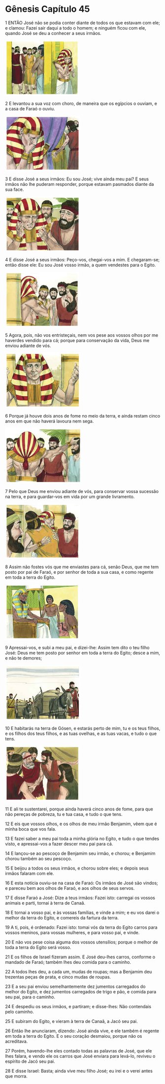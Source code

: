 # Gênesis Capítulo 45

1	ENTÃO José não se podia conter diante de todos os que estavam com ele; e clamou: Fazei sair daqui a todo o homem; e ninguém ficou com ele, quando José se deu a conhecer a seus irmãos.

![](.img/01_Ge_45_01_RG.jpg)

2	E levantou a sua voz com choro, de maneira que os egípcios o ouviam, e a casa de Faraó o ouviu.

![](.img/01_Ge_45_02_RG.jpg)

3	E disse José a seus irmãos: Eu sou José; vive ainda meu pai? E seus irmãos não lhe puderam responder, porque estavam pasmados diante da sua face.

![](.img/01_Ge_45_03_RG.jpg)

4	E disse José a seus irmãos: Peço-vos, chegai-vos a mim. E chegaram-se; então disse ele: Eu sou José vosso irmão, a quem vendestes para o Egito.

![](.img/01_Ge_45_04_RG.jpg)

5	Agora, pois, não vos entristeçais, nem vos pese aos vossos olhos por me haverdes vendido para cá; porque para conservação da vida, Deus me enviou adiante de vós.

![](.img/01_Ge_45_05_RG.jpg)

6	Porque já houve dois anos de fome no meio da terra, e ainda restam cinco anos em que não haverá lavoura nem sega.

![](.img/01_Ge_45_06_RG.jpg)

7	Pelo que Deus me enviou adiante de vós, para conservar vossa sucessão na terra, e para guardar-vos em vida por um grande livramento.

![](.img/01_Ge_45_07_RG.jpg)

8	Assim não fostes vós que me enviastes para cá, senão Deus, que me tem posto por pai de Faraó, e por senhor de toda a sua casa, e como regente em toda a terra do Egito.

![](.img/01_Ge_45_08_RG.jpg)

9	Apressai-vos, e subi a meu pai, e dizei-lhe: Assim tem dito o teu filho José: Deus me tem posto por senhor em toda a terra do Egito; desce a mim, e não te demores;

![](.img/01_Ge_45_09_RG.jpg)

10	E habitarás na terra de Gósen, e estarás perto de mim, tu e os teus filhos, e os filhos dos teus filhos, e as tuas ovelhas, e as tuas vacas, e tudo o que tens.

![](.img/01_Ge_45_10_RG.jpg)

11	E ali te sustentarei, porque ainda haverá cinco anos de fome, para que não pereças de pobreza, tu e tua casa, e tudo o que tens.

12	E eis que vossos olhos, e os olhos de meu irmão Benjamim, vêem que é minha boca que vos fala.

13	E fazei saber a meu pai toda a minha glória no Egito, e tudo o que tendes visto, e apressai-vos a fazer descer meu pai para cá.

14	E lançou-se ao pescoço de Benjamim seu irmão, e chorou; e Benjamim chorou também ao seu pescoço.

15	E beijou a todos os seus irmãos, e chorou sobre eles; e depois seus irmãos falaram com ele.

16	E esta notícia ouviu-se na casa de Faraó: Os irmãos de José são vindos; e pareceu bem aos olhos de Faraó, e aos olhos de seus servos.

17	E disse Faraó a José: Dize a teus irmãos: Fazei isto: carregai os vossos animais e parti, tornai à terra de Canaã.

18	E tornai a vosso pai, e às vossas famílias, e vinde a mim; e eu vos darei o melhor da terra do Egito, e comereis da fartura da terra.

19	A ti, pois, é ordenado: Fazei isto: tomai vós da terra do Egito carros para vossos meninos, para vossas mulheres, e para vosso pai, e vinde.

20	E não vos pese coisa alguma dos vossos utensílios; porque o melhor de toda a terra do Egito será vosso.

21	E os filhos de Israel fizeram assim. E José deu-lhes carros, conforme o mandado de Faraó; também lhes deu comida para o caminho.

22	A todos lhes deu, a cada um, mudas de roupas; mas a Benjamim deu trezentas peças de prata, e cinco mudas de roupas.

23	E a seu pai enviou semelhantemente dez jumentos carregados do melhor do Egito, e dez jumentos carregados de trigo e pão, e comida para seu pai, para o caminho.

24	E despediu os seus irmãos, e partiram; e disse-lhes: Não contendais pelo caminho.

25	E subiram do Egito, e vieram à terra de Canaã, a Jacó seu pai.

26	Então lhe anunciaram, dizendo: José ainda vive, e ele também é regente em toda a terra do Egito. E o seu coração desmaiou, porque não os acreditava.

27	Porém, havendo-lhe eles contado todas as palavras de José, que ele lhes falara, e vendo ele os carros que José enviara para levá-lo, reviveu o espírito de Jacó seu pai.

28	E disse Israel: Basta; ainda vive meu filho José; eu irei e o verei antes que morra.

